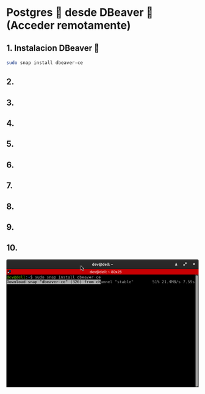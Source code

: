 # Postgres 🐘 desde DBeaver 🦫 (Acceder remotamente)  
## 1. Instalacion DBeaver 🦫
```bash
sudo snap install dbeaver-ce
```
## 2.
## 3.
## 4.
## 5.
## 6.
## 7.
## 8.
## 9.
## 10.

![](img/dbeaver/dbeaver_001.png)
